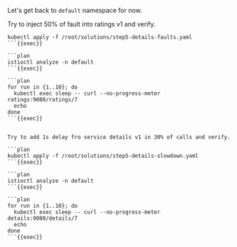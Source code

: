 Let's get back to `default` namespace for now.

Try to inject 50% of fault into ratings v1 and verify.

```plan
kubectl apply -f /root/solutions/step5-details-faults.yaml
```{{exec}}

```plan
istioctl analyze -n default
```{{exec}}

```plan
for run in {1..10}; do
  kubectl exec sleep -- curl --no-progress-meter ratings:9080/ratings/7
  echo
done
```{{exec}}


Try to add 1s delay fro service details v1 in 30% of calls and verify.

```plan
kubectl apply -f /root/solutions/step5-details-slowdown.yaml
```{{exec}}

```plan
istioctl analyze -n default
```{{exec}}

```plan
for run in {1..10}; do
  kubectl exec sleep -- curl --no-progress-meter details:9080/details/7
  echo
done
```{{exec}}




